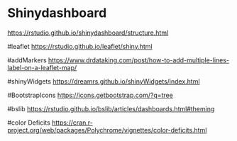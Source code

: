 # Shinydashboard
<https://rstudio.github.io/shinydashboard/structure.html>

#leaflet
<https://rstudio.github.io/leaflet/shiny.html>

#addMarkers
<https://www.drdataking.com/post/how-to-add-multiple-lines-label-on-a-leaflet-map/>

#shinyWidgets
<https://dreamrs.github.io/shinyWidgets/index.html>

#BootstrapIcons
<https://icons.getbootstrap.com/?q=tree>

#bslib
<https://rstudio.github.io/bslib/articles/dashboards.html#theming>

#color Deficits
<https://cran.r-project.org/web/packages/Polychrome/vignettes/color-deficits.html>
